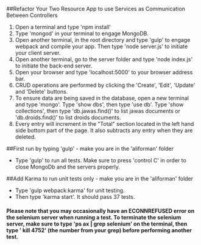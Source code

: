 ##Refactor Your Two Resource App to use Services as Communication Between Controllers

1. Open a terminal and type 'npm install'
2. Type 'mongod' in your terminal to engage MongoDB.
3. Open another terminal, in the root directory and type 'gulp' to engage webpack and compile your app.  Then type 'node server.js' to initiate your client server.
4. Open another terminal, go to the server folder and type 'node index.js' to initiate the back-end server.
5. Open your browser and type 'localhost:5000' to your browser address bar.
6. CRUD operations are performed by clicking the 'Create', 'Edit', 'Update' and 'Delete' buttons.
7. To ensure data are being saved in the database, open a new terminal and type 'mongo'.  Type 'show dbs', then type 'use db'. Type 'show collections', then type 'db.jawas.find()' to list jawas documents or 'db.droids.find()' to list droids documents.
8. Every entry will increment in the "Total" section located in the left hand side bottom part of the page. It also subtracts any entry when they are deleted.

##First run by typing 'gulp' - make you are in the 'aliforman' folder
- Type 'gulp' to run all tests. Make sure to press 'control C' in order to close MongoDb and the servers properly.

##Add Karma to run unit tests only - make you are in the 'aliforman' folder
- Type 'gulp webpack:karma' for unit testing.
- Then type 'karma start'.  It should pass 37 tests.

#### Please note that you may occasionally have an ECONNREFUSED error on the selenium server when running a test. To terminate the selenium server, make sure to type 'ps ax | grep selenium' on the terminal, then type ' kill 4752' (the number from your grep) before performing another test.

